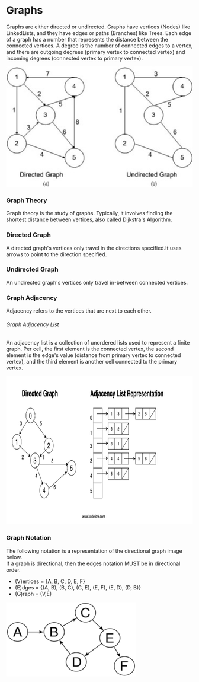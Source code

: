 # Graphs
Graphs are either directed or undirected. Graphs have vertices (Nodes) like LinkedLists, and they have edges or paths (Branches) like Trees. Each edge of a graph has a number that represents the distance between the connected vertices. A degree is the number of connected edges to a vertex, and there are outgoing degrees (primary vertex to connected vertex) and incoming degrees (connected vertex to primary vertex).

<img src="images/graphs.jpg" width="600" height="325" />

### Graph Theory
Graph theory is the study of graphs. Typically, it involves finding the shortest distance between vertices, also called Dijkstra's Algorithm.

### Directed Graph
A directed graph's vertices only travel in the directions specified.It uses arrows to point to the direction specified.

### Undirected Graph
An undirected graph's vertices only travel in-between connected vertices.

### Graph Adjacency
Adjacency refers to the vertices that are next to each other.

###### Graph Adjacency List
An adjacency list is a collection of unordered lists used to represent a finite graph. Per cell, the first element is the connected vertex, the second element is the edge's value (distance from primary vertex to connected vertex), and the third element is another cell connected to the primary vertex.

<img src="images/adjacency.png" width="1100" height="400" />

### Graph Notation
The following notation is a representation of the directional graph image below.  
If a graph is directional, then the edges notation MUST be in directional order.  
- (V)ertices = {A, B, C, D, E, F}
- (E)dges = {(A, B), (B, C), (C, E), (E, F), (E, D), (D, B)}
- (G)raph = (V,E)

<img src="images/graphnotation.png" width="350" height="200" />
